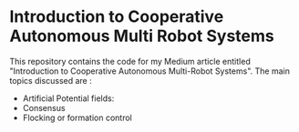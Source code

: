 # Introduction to Cooperative Autonomous Multi Robot Systems

This repository contains the code for my Medium article entitled "Introduction to Cooperative Autonomous Multi-Robot Systems".
The main topics discussed are : 

- Artificial Potential fields: 
- Consensus
- Flocking or formation control

